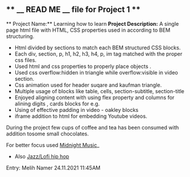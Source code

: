 ** __ READ ME __ file for Project 1 **
---------------------------------------
** Project Name:** Learning how to learn 
__Project Description:__ A single page html file with HTML, CSS properties used in according to BEM structuring.
* Html divided by sections to match each BEM structured CSS blocks. 
* Each div, section, p, h1, h2, h3, h4, p, im tag matched with the proper css files.
* Used html and css properties to properly place objects .
* Used css overflow:hidden in triangle while overflow:visible in video section.
* Css animation used for header suqare and kaufman triangle.
* Multiple usage of blocks like table, cells, section-subtitle, section-title
* Enjoyed aligning content with using flex property and columns for alining digits , cards blocks for e.g. 
* Using of effective padding in video - oakley blocks
* iframe addition to html for embedding Youtube videos.

During the project few cups of coffee and tea has been consumed with addition tosome small chocolates. 

For better focus used [Midnight Music](https://www.youtube.com/watch?v=_ITiwPMUzho&t=2506s)_

* Also [Jazz/Lofi hip hop](https://www.youtube.com/watch?v=z52vueRUj7Q)

Entry: Melih Namer 24.11.2021 11:45AM
